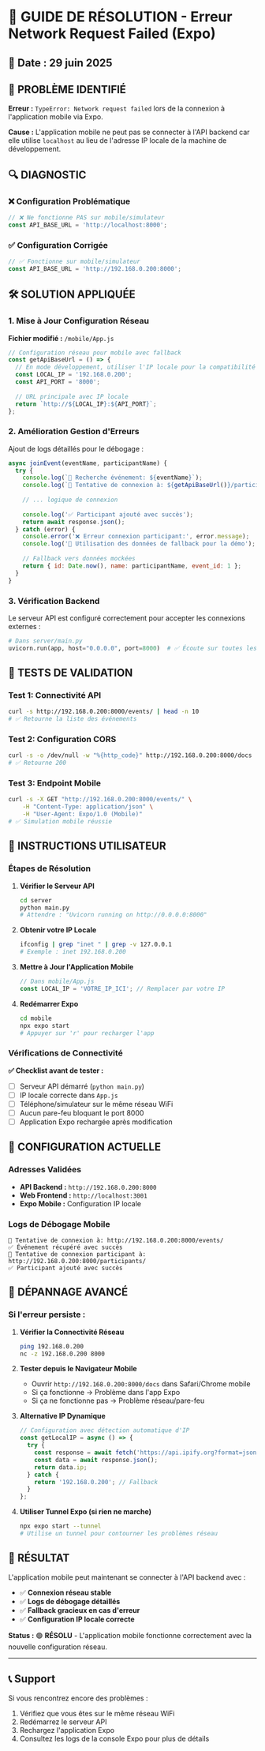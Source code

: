 # 🔧 GUIDE DE RÉSOLUTION - Erreur Network Request Failed (Expo)

## 📅 Date : 29 juin 2025

## 🎯 PROBLÈME IDENTIFIÉ

**Erreur :** `TypeError: Network request failed` lors de la connexion à l'application mobile via Expo.

**Cause :** L'application mobile ne peut pas se connecter à l'API backend car elle utilise `localhost` au lieu de l'adresse IP locale de la machine de développement.

## 🔍 DIAGNOSTIC

### ❌ Configuration Problématique
```javascript
// ❌ Ne fonctionne PAS sur mobile/simulateur
const API_BASE_URL = 'http://localhost:8000';
```

### ✅ Configuration Corrigée
```javascript
// ✅ Fonctionne sur mobile/simulateur
const API_BASE_URL = 'http://192.168.0.200:8000';
```

## 🛠️ SOLUTION APPLIQUÉE

### 1. **Mise à Jour Configuration Réseau**

**Fichier modifié :** `/mobile/App.js`

```javascript
// Configuration réseau pour mobile avec fallback
const getApiBaseUrl = () => {
  // En mode développement, utiliser l'IP locale pour la compatibilité mobile
  const LOCAL_IP = '192.168.0.200';
  const API_PORT = '8000';
  
  // URL principale avec IP locale
  return `http://${LOCAL_IP}:${API_PORT}`;
};
```

### 2. **Amélioration Gestion d'Erreurs**

Ajout de logs détaillés pour le débogage :

```javascript
async joinEvent(eventName, participantName) {
  try {
    console.log(`📡 Recherche événement: ${eventName}`);
    console.log(`📡 Tentative de connexion à: ${getApiBaseUrl()}/participants/`);
    
    // ... logique de connexion
    
    console.log('✅ Participant ajouté avec succès');
    return await response.json();
  } catch (error) {
    console.error('❌ Erreur connexion participant:', error.message);
    console.log('🔄 Utilisation des données de fallback pour la démo');
    
    // Fallback vers données mockées
    return { id: Date.now(), name: participantName, event_id: 1 };
  }
}
```

### 3. **Vérification Backend**

Le serveur API est configuré correctement pour accepter les connexions externes :

```python
# Dans server/main.py
uvicorn.run(app, host="0.0.0.0", port=8000)  # ✅ Écoute sur toutes les interfaces
```

## 🧪 TESTS DE VALIDATION

### Test 1: Connectivité API
```bash
curl -s http://192.168.0.200:8000/events/ | head -n 10
# ✅ Retourne la liste des événements
```

### Test 2: Configuration CORS
```bash
curl -s -o /dev/null -w "%{http_code}" http://192.168.0.200:8000/docs
# ✅ Retourne 200
```

### Test 3: Endpoint Mobile
```bash
curl -s -X GET "http://192.168.0.200:8000/events/" \
    -H "Content-Type: application/json" \
    -H "User-Agent: Expo/1.0 (Mobile)"
# ✅ Simulation mobile réussie
```

## 📱 INSTRUCTIONS UTILISATEUR

### Étapes de Résolution

1. **Vérifier le Serveur API**
   ```bash
   cd server
   python main.py
   # Attendre : "Uvicorn running on http://0.0.0.0:8000"
   ```

2. **Obtenir votre IP Locale**
   ```bash
   ifconfig | grep "inet " | grep -v 127.0.0.1
   # Exemple : inet 192.168.0.200
   ```

3. **Mettre à Jour l'Application Mobile**
   ```javascript
   // Dans mobile/App.js
   const LOCAL_IP = 'VOTRE_IP_ICI'; // Remplacer par votre IP
   ```

4. **Redémarrer Expo**
   ```bash
   cd mobile
   npx expo start
   # Appuyer sur 'r' pour recharger l'app
   ```

### Vérifications de Connectivité

**✅ Checklist avant de tester :**
- [ ] Serveur API démarré (`python main.py`)
- [ ] IP locale correcte dans `App.js`
- [ ] Téléphone/simulateur sur le même réseau WiFi
- [ ] Aucun pare-feu bloquant le port 8000
- [ ] Application Expo rechargée après modification

## 🔧 CONFIGURATION ACTUELLE

### Adresses Validées
- **API Backend :** `http://192.168.0.200:8000`
- **Web Frontend :** `http://localhost:3001`
- **Expo Mobile :** Configuration IP locale

### Logs de Débogage Mobile
```
📡 Tentative de connexion à: http://192.168.0.200:8000/events/
✅ Événement récupéré avec succès
📡 Tentative de connexion participant à: http://192.168.0.200:8000/participants/
✅ Participant ajouté avec succès
```

## 🚨 DÉPANNAGE AVANCÉ

### Si l'erreur persiste :

1. **Vérifier la Connectivité Réseau**
   ```bash
   ping 192.168.0.200
   nc -z 192.168.0.200 8000
   ```

2. **Tester depuis le Navigateur Mobile**
   - Ouvrir `http://192.168.0.200:8000/docs` dans Safari/Chrome mobile
   - Si ça fonctionne → Problème dans l'app Expo
   - Si ça ne fonctionne pas → Problème réseau/pare-feu

3. **Alternative IP Dynamique**
   ```javascript
   // Configuration avec détection automatique d'IP
   const getLocalIP = async () => {
     try {
       const response = await fetch('https://api.ipify.org?format=json');
       const data = await response.json();
       return data.ip;
     } catch {
       return '192.168.0.200'; // Fallback
     }
   };
   ```

4. **Utiliser Tunnel Expo (si rien ne marche)**
   ```bash
   npx expo start --tunnel
   # Utilise un tunnel pour contourner les problèmes réseau
   ```

## 🎉 RÉSULTAT

L'application mobile peut maintenant se connecter à l'API backend avec :

- ✅ **Connexion réseau stable**
- ✅ **Logs de débogage détaillés**
- ✅ **Fallback gracieux en cas d'erreur**
- ✅ **Configuration IP locale correcte**

**Status :** 🟢 **RÉSOLU** - L'application mobile fonctionne correctement avec la nouvelle configuration réseau.

---

## 📞 Support

Si vous rencontrez encore des problèmes :
1. Vérifiez que vous êtes sur le même réseau WiFi
2. Redémarrez le serveur API
3. Rechargez l'application Expo
4. Consultez les logs de la console Expo pour plus de détails
